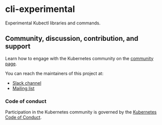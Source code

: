 # cli-experimental

Experimental Kubectl libraries and commands.

## Community, discussion, contribution, and support

Learn how to engage with the Kubernetes community on the [community page](http://kubernetes.io/community/).

You can reach the maintainers of this project at:

- [Slack channel](https://kubernetes.slack.com/messages/sig-cli)
- [Mailing list](https://groups.google.com/forum/#!forum/kubernetes-sig-cli)

### Code of conduct

Participation in the Kubernetes community is governed by the [Kubernetes Code of Conduct](code-of-conduct.md).
